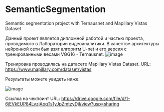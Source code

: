 # SemanticSegmentation
Semantic segmentation project with Ternausnet and Mapillary Vistas Dataset

Данный проект является дипломной работой и частью проекта, проводимого в Лаборатории видеоаналитики. 
В качестве архитектуры нейронной сети был взят алгоритм U-net и его версия с тренированными весами VGG16 - Ternausnet.
![image](https://user-images.githubusercontent.com/64371527/173794094-5c1c658e-5dee-43d7-a8df-0ddacb6f6060.png)


Тренировка проводилась на датасете Mapillary Vistas Dataset. URL: https://www.mapillary.com/dataset/vistas 



Результаты можете увидеть ниже:




![image](https://user-images.githubusercontent.com/64371527/173794507-d3f4de4a-fad0-4928-aa93-d5be5bec2cda.png)




Ссылка на чекпоинт URL: https://drive.google.com/file/d/1-6jEVkEUP84LvzjAoqTs1yJpZmtzyDjl/view?usp=sharing
